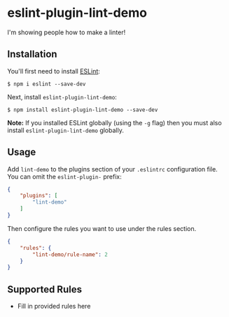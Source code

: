# eslint-plugin-lint-demo

I&#39;m showing people how to make a linter!

## Installation

You'll first need to install [ESLint](http://eslint.org):

```
$ npm i eslint --save-dev
```

Next, install `eslint-plugin-lint-demo`:

```
$ npm install eslint-plugin-lint-demo --save-dev
```

**Note:** If you installed ESLint globally (using the `-g` flag) then you must also install `eslint-plugin-lint-demo` globally.

## Usage

Add `lint-demo` to the plugins section of your `.eslintrc` configuration file. You can omit the `eslint-plugin-` prefix:

```json
{
    "plugins": [
        "lint-demo"
    ]
}
```


Then configure the rules you want to use under the rules section.

```json
{
    "rules": {
        "lint-demo/rule-name": 2
    }
}
```

## Supported Rules

* Fill in provided rules here





